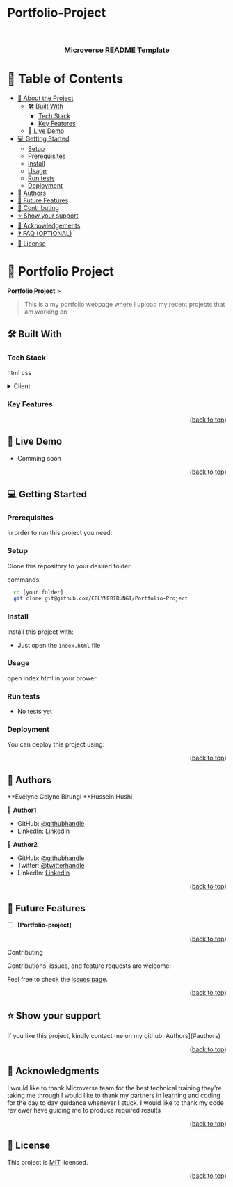 # Portfolio-Project
<a name="readme-top"></a>

<!--
HOW TO USE:
This is an example of how you may give instructions on setting up your project locally.

Modify this file to match your project and remove sections that don't apply.

REQUIRED SECTIONS:
- Table of Contents
- About the Project
  - Built With
  - Live Demo
- Getting Started
- Authors
- Future Features
- Contributing
- Show your support
- Acknowledgements
- License

OPTIONAL SECTIONS:
- FAQ

After you're finished please remove all the comments and instructions!
-->

<div align="center">
  <!-- You are encouraged to replace this logo with your own! Otherwise you can also remove it. -->
  
  <br/>

  <h3><b>Microverse README Template</b></h3>

</div>

<!-- TABLE OF CONTENTS -->

# 📗 Table of Contents

- [📖 About the Project](#about-project)
  - [🛠 Built With](#built-with)
    - [Tech Stack](#tech-stack)
    - [Key Features](#key-features)
  - [🚀 Live Demo](#live-demo)
- [💻 Getting Started](#getting-started)
  - [Setup](#setup)
  - [Prerequisites](#prerequisites)
  - [Install](#install)
  - [Usage](#usage)
  - [Run tests](#run-tests)
  - [Deployment](#triangular_flag_on_post-deployment)
- [👥 Authors](#authors)
- [🔭 Future Features](#future-features)
- [🤝 Contributing](#contributing)
- [⭐️ Show your support](#support)
- [🙏 Acknowledgements](#acknowledgements)
- [❓ FAQ (OPTIONAL)](#faq)
- [📝 License](#license)

<!-- PROJECT DESCRIPTION -->

# 📖 Portfolio Project <a name="about-project"></a>


**Portfolio Project** >
> This is a my portfolio webpage where i upload my recent projects that am working on


## 🛠 Built With <a name="built-with"></a>

### Tech Stack <a name="tech-stack"></a>
html 
css

<details>
  <summary>Client</summary>
  <ul>
    <li><a href="#">HTML</a></li>
     <li><a href="#">CSS</a></li>
  </ul>
</details>

<!-- Features -->

### Key Features <a name="key-features"></a>
   



<p align="right">(<a href="#readme-top">back to top</a>)</p>

<!-- LIVE DEMO -->

## 🚀 Live Demo <a name="live-demo"></a>


- Comming soon

<p align="right">(<a href="#readme-top">back to top</a>)</p>

<!-- GETTING STARTED -->

## 💻 Getting Started <a name="getting-started"></a>


### Prerequisites

In order to run this project you need:

<!--
Example command:

```sh
 gem install rails
```
 -->

### Setup

Clone this repository to your desired folder:


 commands:

```sh
  cd [your folder]
  git clone git@github.com/CELYNEBIRUNGI/Portfolio-Project
```


### Install

Install this project with:

- Just open the `index.html` file


### Usage
open index.html in your brower


### Run tests
- No tests yet

 
### Deployment

You can deploy this project using:

<p align="right">(<a href="#readme-top">back to top</a>)</p>

<!-- AUTHORS -->

## 👥 Authors <a name="authors"></a>

**Evelyne Celyne Birungi
**Hussein Hushi

👤 **Author1**

- GitHub: [@githubhandle](https://github.com/CELYNEBIRUNGI)
- LinkedIn: [LinkedIn](https://www.linkedin.com/in/evelyne-celyne-birungi-7b3178164/)

👤 **Author2**

- GitHub: [@githubhandle](https://github.com/husush23)
- Twitter: [@twitterhandle](https://twitter.com/HusseinKadare2)
- LinkedIn: [LinkedIn](https://www.linkedin.com/in/hussein-kadare-8aa1361a8/)

<p align="right">(<a href="#readme-top">back to top</a>)</p>

<!-- FUTURE FEATURES -->

## 🔭 Future Features <a name="future-features"></a>

- [ ] **[Portfolio-project]**


<p align="right">(<a href="#readme-top">back to top</a>)</p>

<!-- CONTRIBUTING -->

Contributing <a name="contributing"></a>

Contributions, issues, and feature requests are welcome!

Feel free to check the [issues page](../../issues/).

<p align="right">(<a href="#readme-top">back to top</a>)</p> 

<!-- SUPPORT -->

## ⭐️ Show your support <a name="support"></a>

If you like this project, kindly contact me on my github: Authors](#authors)

<p align="right">(<a href="#readme-top">back to top</a>)</p>



<!-- ACKNOWLEDGEMENTS -->

## 🙏 Acknowledgments <a name="acknowledgements"></a>

I would like to thank Microverse team for the best technical training they're taking me through
I would like to thank my partners in learning and coding for the day to day guidance whenever I stuck. 
I would like to thank my code reviewer have guiding me to produce required results


<p align="right">(<a href="#readme-top">back to top</a>)</p>



<!-- LICENSE -->

## 📝 License <a name="license"></a>

This project is [MIT](MIT.md) licensed.


<p align="right">(<a href="#readme-top">back to top</a>)</p>
